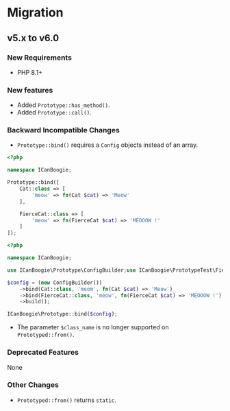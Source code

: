 # Migration

## v5.x to v6.0

### New Requirements

- PHP 8.1+

### New features

- Added `Prototype::has_method()`.
- Added `Prototype::call()`.

### Backward Incompatible Changes

- `Prototype::bind()` requires a `Config` objects instead of an array.

```php
<?php

namespace ICanBoogie;

Prototype::bind([
	Cat::class => [
		'meow' => fn(Cat $cat) => 'Meow'
    ],

	FierceCat::class => [
		'meow' => fn(FierceCat $cat) => 'MEOOOW !'
	]
]);

```

```php
<?php

namespace ICanBoogie;

use ICanBoogie\Prototype\ConfigBuilder;use ICanBoogie\PrototypeTest\FierceCat;

$config = (new ConfigBuilder())
    ->bind(Cat::class, 'meom', fn(Cat $cat) => 'Meow')
    ->bind(FierceCat::class, 'meow', fn(FierceCat $cat) => 'MEOOOW !')
    ->build();

ICanBoogie\Prototype::bind($config);
```

- The parameter `$class_name` is no longer supported on `Prototyped::from()`.

### Deprecated Features

None

### Other Changes

- `Prototyped::from()` returns `static`.
